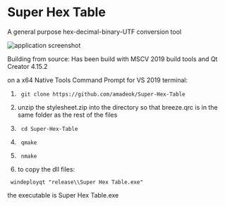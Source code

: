 # Super Hex Table
A general purpose hex-decimal-binary-UTF conversion tool


![application screenshot](https://i.ibb.co/wcJs0dR/screenshot.png)



Building from source:
Has been build with MSCV 2019 build tools and Qt Creator 4.15.2


on a x64 Native Tools Command Prompt for VS 2019 terminal:
1) <pre><code> git clone https://github.com/amadeok/Super-Hex-Table</code></pre>
2) unzip the stylesheet.zip into the directory so that breeze.qrc is in the same folder as the rest of the files

3) <pre><code> cd Super-Hex-Table</code></pre>
4) <pre><code> qmake</code></pre>
5) <pre><code> nmake</code></pre>
6)  to copy the dll files:
 <pre><code> windeployqt "release\\Super Hex Table.exe" </code></pre>
 the executable is Super Hex Table.exe
